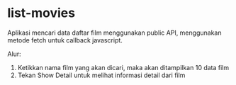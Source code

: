 # list-movies
Aplikasi mencari data daftar film menggunakan public API, menggunakan metode fetch untuk callback javascript.

Alur:
1. Ketikkan nama film yang akan dicari, maka akan ditampilkan 10 data film
2. Tekan Show Detail untuk melihat informasi detail dari film
